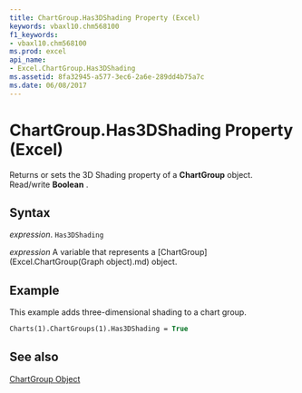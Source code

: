 ```yaml
---
title: ChartGroup.Has3DShading Property (Excel)
keywords: vbaxl10.chm568100
f1_keywords:
- vbaxl10.chm568100
ms.prod: excel
api_name:
- Excel.ChartGroup.Has3DShading
ms.assetid: 8fa32945-a577-3ec6-2a6e-289dd4b75a7c
ms.date: 06/08/2017
---
```



# ChartGroup.Has3DShading Property (Excel)

Returns or sets the 3D Shading property of a  **ChartGroup** object. Read/write **Boolean** .


## Syntax

 _expression_. `Has3DShading`

 _expression_ A variable that represents a [ChartGroup](Excel.ChartGroup(Graph object).md) object.


## Example

This example adds three-dimensional shading to a chart group.


```vb
Charts(1).ChartGroups(1).Has3DShading = True
```


## See also


[ChartGroup Object](Excel.ChartGroup(object).md)

